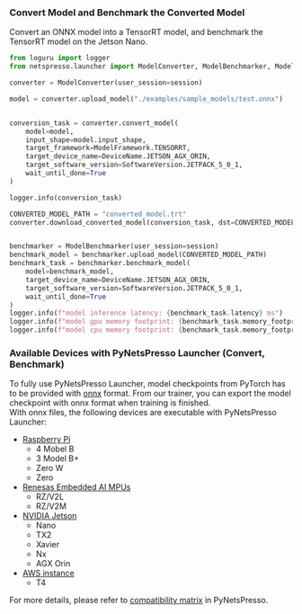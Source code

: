 <!-- FIXME: mostly copied from https://github.com/Nota-NetsPresso/PyNetsPresso/blob/main/README.md?plain=1 -->

### Convert Model and Benchmark the Converted Model
Convert an ONNX model into a TensorRT model, and benchmark the TensorRT model on the Jetson Nano.

```python
from loguru import logger
from netspresso.launcher import ModelConverter, ModelBenchmarker, ModelFramework, TaskStatus, DeviceName, SoftwareVersion

converter = ModelConverter(user_session=session)

model = converter.upload_model("./examples/sample_models/test.onnx")


conversion_task = converter.convert_model(
    model=model,
    input_shape=model.input_shape,
    target_framework=ModelFramework.TENSORRT,
    target_device_name=DeviceName.JETSON_AGX_ORIN,
    target_software_version=SoftwareVersion.JETPACK_5_0_1,
    wait_until_done=True
)

logger.info(conversion_task)

CONVERTED_MODEL_PATH = "converted_model.trt"
converter.download_converted_model(conversion_task, dst=CONVERTED_MODEL_PATH)


benchmarker = ModelBenchmarker(user_session=session)
benchmark_model = benchmarker.upload_model(CONVERTED_MODEL_PATH)
benchmark_task = benchmarker.benchmark_model(
    model=benchmark_model,
    target_device_name=DeviceName.JETSON_AGX_ORIN,
    target_software_version=SoftwareVersion.JETPACK_5_0_1,
    wait_until_done=True
)
logger.info(f"model inference latency: {benchmark_task.latency} ms")
logger.info(f"model gpu memory footprint: {benchmark_task.memory_footprint_gpu} MB")
logger.info(f"model cpu memory footprint: {benchmark_task.memory_footprint_cpu} MB")
```

### Available Devices with PyNetsPresso Launcher (Convert, Benchmark)

To fully use PyNetsPresso Launcher, model checkpoints from PyTorch has to be provided with [onnx] format. From our trainer, you can export the model checkpoint with onnx format when training is finished.  
With onnx files, the following devices are executable with PyNetsPresso Launcher:

- [Raspberry Pi]
  - 4 Mobel B
  - 3 Model B+
  - Zero W
  - Zero
- [Renesas Embedded AI MPUs]
  - RZ/V2L
  - RZ/V2M
- [NVIDIA Jetson]
  - Nano
  - TX2
  - Xavier
  - Nx
  - AGX Orin
- [AWS instance]
  - T4 

For more details, please refer to [compatibility matrix] in PyNetsPresso.

</br>
</br>


[onnx]: https://onnx.ai/
[Raspberry Pi]: https://www.raspberrypi.com/
[Renesas Embedded AI MPUs]: https://www.renesas.com/us/en/products/microcontrollers-microprocessors/rz-mpus/rzv-embedded-ai-mpus#explore
[NVIDIA Jetson]: https://www.nvidia.com/en-us/autonomous-machines/embedded-systems/
[AWS instance]: https://aws.amazon.com/pm/ec2/

[compatibility matrix]: https://github.com/Nota-NetsPresso/PyNetsPresso/tree/main#available-options-for-launcher-convert-benchmark
